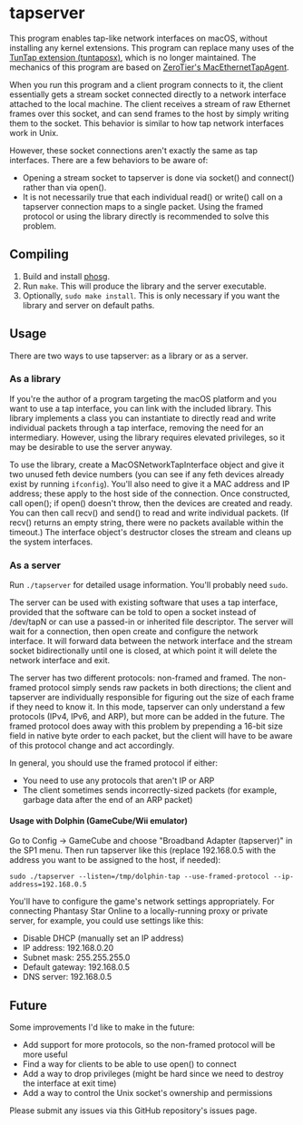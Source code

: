 # tapserver

This program enables tap-like network interfaces on macOS, without installing any kernel extensions. This program can replace many uses of the [TunTap extension (tuntaposx)](http://tuntaposx.sourceforge.net/), which is no longer maintained. The mechanics of this program are based on [ZeroTier's MacEthernetTapAgent](https://github.com/zerotier/ZeroTierOne/blob/master/osdep/MacEthernetTapAgent.c).

When you run this program and a client program connects to it, the client essentially gets a stream socket connected directly to a network interface attached to the local machine. The client receives a stream of raw Ethernet frames over this socket, and can send frames to the host by simply writing them to the socket. This behavior is similar to how tap network interfaces work in Unix.

However, these socket connections aren't exactly the same as tap interfaces. There are a few behaviors to be aware of:
- Opening a stream socket to tapserver is done via socket() and connect() rather than via open().
- It is not necessarily true that each individual read() or write() call on a tapserver connection maps to a single packet. Using the framed protocol or using the library directly is recommended to solve this problem.

## Compiling

1. Build and install [phosg](https://www.github.com/fuzziqersoftare/phosg).
2. Run `make`. This will produce the library and the server executable.
3. Optionally, `sudo make install`. This is only necessary if you want the library and server on default paths.

## Usage

There are two ways to use tapserver: as a library or as a server.

### As a library

If you're the author of a program targeting the macOS platform and you want to use a tap interface, you can link with the included library. This library implements a class you can instantiate to directly read and write individual packets through a tap interface, removing the need for an intermediary. However, using the library requires elevated privileges, so it may be desirable to use the server anyway.

To use the library, create a MacOSNetworkTapInterface object and give it two unused feth device numbers (you can see if any feth devices already exist by running `ifconfig`). You'll also need to give it a MAC address and IP address; these apply to the host side of the connection. Once constructed, call open(); if open() doesn't throw, then the devices are created and ready. You can then call recv() and send() to read and write individual packets. (If recv() returns an empty string, there were no packets available within the timeout.) The interface object's destructor closes the stream and cleans up the system interfaces.

### As a server

Run `./tapserver` for detailed usage information. You'll probably need `sudo`.

The server can be used with existing software that uses a tap interface, provided that the software can be told to open a socket instead of /dev/tapN or can use a passed-in or inherited file descriptor. The server will wait for a connection, then open create and configure the network interface. It will forward data between the network interface and the stream socket bidirectionally until one is closed, at which point it will delete the network interface and exit.

The server has two different protocols: non-framed and framed. The non-framed protocol simply sends raw packets in both directions; the client and tapserver are individually responsible for figuring out the size of each frame if they need to know it. In this mode, tapserver can only understand a few protocols (IPv4, IPv6, and ARP), but more can be added in the future. The framed protocol does away with this problem by prepending a 16-bit size field in native byte order to each packet, but the client will have to be aware of this protocol change and act accordingly.

In general, you should use the framed protocol if either:
- You need to use any protocols that aren't IP or ARP
- The client sometimes sends incorrectly-sized packets (for example, garbage data after the end of an ARP packet)

#### Usage with Dolphin (GameCube/Wii emulator)

Go to Config -> GameCube and choose "Broadband Adapter (tapserver)" in the SP1 menu. Then run tapserver like this (replace 192.168.0.5 with the address you want to be assigned to the host, if needed):

    sudo ./tapserver --listen=/tmp/dolphin-tap --use-framed-protocol --ip-address=192.168.0.5

You'll have to configure the game's network settings appropriately. For connecting Phantasy Star Online to a locally-running proxy or private server, for example, you could use settings like this:
- Disable DHCP (manually set an IP address)
- IP address: 192.168.0.20
- Subnet mask: 255.255.255.0
- Default gateway: 192.168.0.5
- DNS server: 192.168.0.5

## Future

Some improvements I'd like to make in the future:
- Add support for more protocols, so the non-framed protocol will be more useful
- Find a way for clients to be able to use open() to connect
- Add a way to drop privileges (might be hard since we need to destroy the interface at exit time)
- Add a way to control the Unix socket's ownership and permissions

Please submit any issues via this GitHub repository's issues page.
